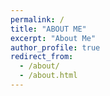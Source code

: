 ```yaml
---
permalink: /
title: "ABOUT ME" 
excerpt: "About Me"
author_profile: true
redirect_from: 
  - /about/
  - /about.html
---
```

